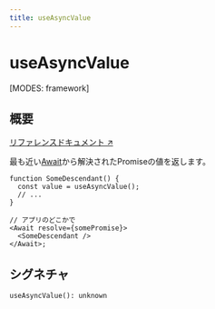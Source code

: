 ```yaml
---
title: useAsyncValue
---
```


# useAsyncValue

[MODES: framework]

## 概要

[リファレンスドキュメント ↗](https://api.reactrouter.com/v7/functions/react_router.useAsyncValue.html)

最も近い[Await](../components/Await)から解決されたPromiseの値を返します。

```tsx
function SomeDescendant() {
  const value = useAsyncValue();
  // ...
}

// アプリのどこかで
<Await resolve={somePromise}>
  <SomeDescendant />
</Await>;
```

## シグネチャ

```tsx
useAsyncValue(): unknown
```

